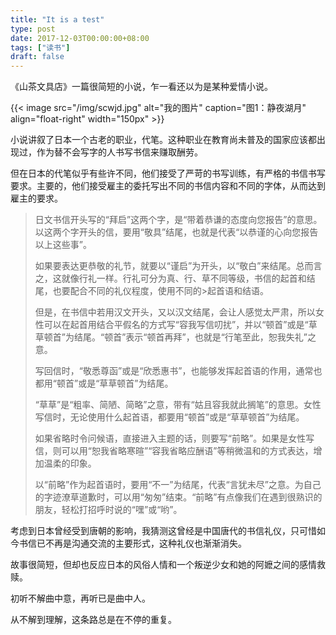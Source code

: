 ```yaml
---
title: "It is a test"
type: post
date: 2017-12-03T00:00:00+08:00
tags: ["读书"]
draft: false
---
```



《山茶文具店》一篇很简短的小说，乍一看还以为是某种爱情小说。

{{< image src="/img/scwjd.jpg" alt="我的图片" caption="图1：静夜湖月" align="float-right" width="150px" >}}

小说讲叙了日本一个古老的职业，代笔。这种职业在教育尚未普及的国家应该都出现过，作为替不会写字的人书写书信来赚取酬劳。

但在日本的代笔似乎有些许不同，他们接受了严苛的书写训练，有严格的书信书写要求。主要的，他们接受雇主的委托写出不同的书信内容和不同的字体，从而达到雇主的要求。

>日文书信开头写的“拜启”这两个字，是“带着恭谦的态度向您报告”的意思。以这两个字开头的信，要用“敬具”结尾，也就是代表“以恭谨的心向您报告以上这些事”。
>
>如果要表达更恭敬的礼节，就要以“谨启”为开头，以“敬白”来结尾。总而言之，这就像行礼一样。行礼可分为真、行、草不同等级，书信的起首和结尾，也要配合不同的礼仪程度，使用不同的>起首语和结语。
>
>但是，在书信中若用汉文开头，又以汉文结尾，会让人感觉太严肃，所以女性可以在起首用结合平假名的方式写“容我写信叨扰”，并以“顿首”或是“草草顿首”为结尾。“顿首”表示“顿首再拜”，也就是“行笔至此，恕我失礼”之意。
>
>写回信时，“敬悉尊函”或是“欣悉惠书”，也能够发挥起首语的作用，通常也都用“顿首”或是“草草顿首”为结尾。
>
>“草草”是“粗率、简陋、简略”之意，带有“姑且容我就此搁笔”的意思。女性写信时，无论使用什么起首语，都要用“顿首”或是“草草顿首”为结尾。
>
>如果省略时令问候语，直接进入主题的话，则要写“前略”。如果是女性写信，则可以用“恕我省略寒暄”“容我省略应酬语”等稍微温和的方式表达，增加温柔的印象。
>
>以“前略”作为起首语时，要用“不一”为结尾，代表“言犹未尽”之意。为自己的字迹潦草道歉时，可以用“匆匆”结束。“前略”有点像我们在遇到很熟识的朋友，轻松打招呼时说的“嘿”或“哟”。

考虑到日本曾经受到唐朝的影响，我猜测这曾经是中国唐代的书信礼仪，只可惜如今书信已不再是沟通交流的主要形式，这种礼仪也渐渐消失。

故事很简短，但却也反应日本的风俗人情和一个叛逆少女和她的阿嬷之间的感情救赎。

初听不解曲中意，再听已是曲中人。

从不解到理解，这条路总是在不停的重复。

